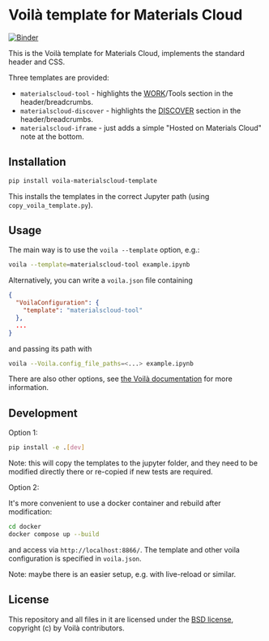 # Voilà template for Materials Cloud
[![Binder](https://mybinder.org/badge_logo.svg)](https://mybinder.org/v2/gh/materialscloud-org/voila-materialscloud-template/develop?urlpath=%2Fvoila%2Frender%2Fexample-notebooks%2Fexample.ipynb)

This is the Voilà template for Materials Cloud, implements the standard header and CSS.

Three templates are provided:
* `materialscloud-tool` - highlights the [WORK](https://www.materialscloud.org/work)/Tools section in the header/breadcrumbs.
* `materialscloud-discover` - highlights the [DISCOVER](https://www.materialscloud.org/discover) section in the header/breadcrumbs.
* `materialscloud-iframe` - just adds a simple "Hosted on Materials Cloud" note at the bottom.

## Installation

```bash
pip install voila-materialscloud-template
```

This installs the templates in the correct Jupyter path (using `copy_voila_template.py`).

## Usage

The main way is to use the `voila --template` option, e.g.:

```bash
voila --template=materialscloud-tool example.ipynb
```
Alternatively, you can write a `voila.json` file containing

```json
{
  "VoilaConfiguration": {
    "template": "materialscloud-tool"
  },
  ...
}
```

and passing its path with

```bash
voila --Voila.config_file_paths=<...> example.ipynb
```

There are also other options, see [the Voilà documentation](https://voila.readthedocs.io/en/stable/customize.html#controlling-the-nbconvert-template) for more information.

## Development

Option 1:

```bash
pip install -e .[dev]
```

Note: this will copy the templates to the jupyter folder, and they need to be modified directly there or re-copied if new tests are required.

Option 2:

It's more convenient to use a docker container and rebuild after modification:

```bash
cd docker
docker compose up --build
```

and access via `http://localhost:8866/`. The template and other voila configuration is specified in `voila.json`.

Note: maybe there is an easier setup, e.g. with live-reload or similar.

## License

This repository and all files in it are licensed under the [BSD license](LICENSE), copyright (c) by Voilà contributors.
